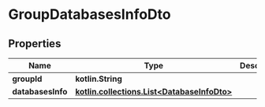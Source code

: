 
# GroupDatabasesInfoDto

## Properties
Name | Type | Description | Notes
------------ | ------------- | ------------- | -------------
**groupId** | **kotlin.String** |  |
**databasesInfo** | [**kotlin.collections.List&lt;DatabaseInfoDto&gt;**](DatabaseInfoDto.md) |  |
